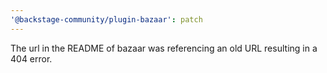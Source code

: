 ```yaml
---
'@backstage-community/plugin-bazaar': patch
---
```


The url in the README of bazaar was referencing an old URL resulting in a 404 error.
